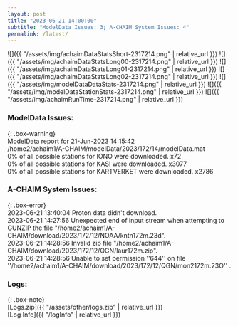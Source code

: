 ```yaml
---
layout: post
title: "2023-06-21 14:00:00"
subtitle: "ModelData Issues: 3; A-CHAIM System Issues: 4"
permalink: /latest/
---
```


![]({{ "/assets/img/achaimDataStatsShort-2317214.png" | relative_url }})
![]({{ "/assets/img/achaimDataStatsLong00-2317214.png" | relative_url }})
![]({{ "/assets/img/achaimDataStatsLong01-2317214.png" | relative_url }})
![]({{ "/assets/img/achaimDataStatsLong02-2317214.png" | relative_url }})
![]({{ "/assets/img/modelDataDataStats-2317214.png" | relative_url }})
![]({{ "/assets/img/modelDataStationStats-2317214.png" | relative_url }})
![]({{ "/assets/img/achaimRunTime-2317214.png" | relative_url }})


### ModelData Issues:  
  
{: .box-warning}  
 ModelData report for 21-Jun-2023 14:15:42   
 /home2/achaim1/A-CHAIM/modelData/2023/172/14/modelData.mat   
 0% of all possible stations for IONO were downloaded. x72   
 0% of all possible stations for KASI were downloaded. x3077   
 0% of all possible stations for KARTVERKET were downloaded. x2786   
  
### A-CHAIM System Issues:  
  
{: .box-error}  
2023-06-21 13:40:04 Proton data didn't download.  
2023-06-21 14:27:56 Unexpected end of input stream when attempting to GUNZIP the file "/home2/achaim1/A-CHAIM/download/2023/172/12/NOAA/kntn172m.23d".  
2023-06-21 14:28:56 Invalid zip file "/home2/achaim1/A-CHAIM/download/2023/172/12/QGN/laur172m.zip".  
2023-06-21 14:28:56 Unable to set permission ''644'' on file ''/home2/achaim1/A-CHAIM/download/2023/172/12/QGN/mon2172m.23O'' .  

### Logs:  
  
{: .box-note}  
[Logs.zip]({{ "/assets/other/logs.zip" | relative_url }})  
[Log Info]({{ "/logInfo" | relative_url }})  
